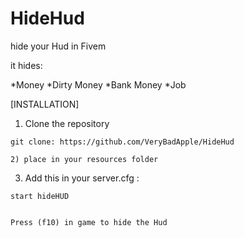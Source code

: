 # HideHud
hide your Hud in Fivem

it hides:

*Money
*Dirty Money
*Bank Money
*Job


[INSTALLATION]

1) Clone the repository
```
git clone: https://github.com/VeryBadApple/HideHud

2) place in your resources folder

```

3) Add this in your server.cfg :

```
start hideHUD


Press (f10) in game to hide the Hud
